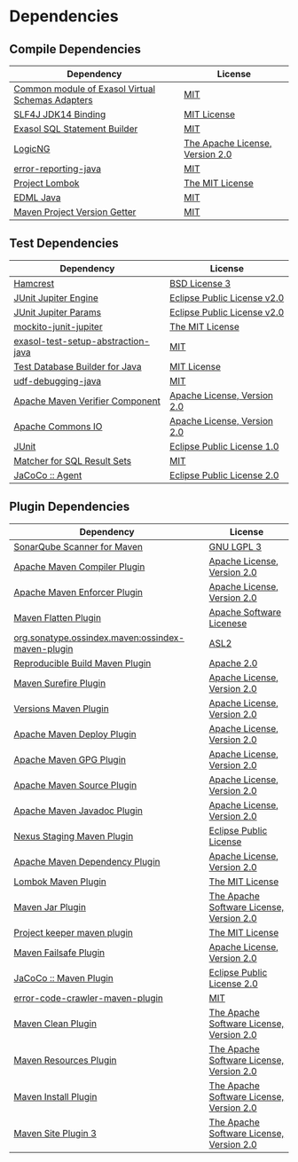 <!-- @formatter:off -->
# Dependencies

## Compile Dependencies

| Dependency                                            | License                              |
| ----------------------------------------------------- | ------------------------------------ |
| [Common module of Exasol Virtual Schemas Adapters][0] | [MIT][1]                             |
| [SLF4J JDK14 Binding][2]                              | [MIT License][3]                     |
| [Exasol SQL Statement Builder][4]                     | [MIT][1]                             |
| [LogicNG][6]                                          | [The Apache License, Version 2.0][7] |
| [error-reporting-java][8]                             | [MIT][1]                             |
| [Project Lombok][10]                                  | [The MIT License][11]                |
| [EDML Java][12]                                       | [MIT][1]                             |
| [Maven Project Version Getter][14]                    | [MIT][1]                             |

## Test Dependencies

| Dependency                               | License                           |
| ---------------------------------------- | --------------------------------- |
| [Hamcrest][16]                           | [BSD License 3][17]               |
| [JUnit Jupiter Engine][18]               | [Eclipse Public License v2.0][19] |
| [JUnit Jupiter Params][18]               | [Eclipse Public License v2.0][19] |
| [mockito-junit-jupiter][22]              | [The MIT License][23]             |
| [exasol-test-setup-abstraction-java][24] | [MIT][1]                          |
| [Test Database Builder for Java][26]     | [MIT License][27]                 |
| [udf-debugging-java][28]                 | [MIT][1]                          |
| [Apache Maven Verifier Component][30]    | [Apache License, Version 2.0][31] |
| [Apache Commons IO][32]                  | [Apache License, Version 2.0][31] |
| [JUnit][34]                              | [Eclipse Public License 1.0][35]  |
| [Matcher for SQL Result Sets][36]        | [MIT][1]                          |
| [JaCoCo :: Agent][38]                    | [Eclipse Public License 2.0][39]  |

## Plugin Dependencies

| Dependency                                              | License                                       |
| ------------------------------------------------------- | --------------------------------------------- |
| [SonarQube Scanner for Maven][40]                       | [GNU LGPL 3][41]                              |
| [Apache Maven Compiler Plugin][42]                      | [Apache License, Version 2.0][31]             |
| [Apache Maven Enforcer Plugin][44]                      | [Apache License, Version 2.0][31]             |
| [Maven Flatten Plugin][46]                              | [Apache Software Licenese][7]                 |
| [org.sonatype.ossindex.maven:ossindex-maven-plugin][48] | [ASL2][7]                                     |
| [Reproducible Build Maven Plugin][50]                   | [Apache 2.0][7]                               |
| [Maven Surefire Plugin][52]                             | [Apache License, Version 2.0][31]             |
| [Versions Maven Plugin][54]                             | [Apache License, Version 2.0][31]             |
| [Apache Maven Deploy Plugin][56]                        | [Apache License, Version 2.0][31]             |
| [Apache Maven GPG Plugin][58]                           | [Apache License, Version 2.0][31]             |
| [Apache Maven Source Plugin][60]                        | [Apache License, Version 2.0][31]             |
| [Apache Maven Javadoc Plugin][62]                       | [Apache License, Version 2.0][31]             |
| [Nexus Staging Maven Plugin][64]                        | [Eclipse Public License][35]                  |
| [Apache Maven Dependency Plugin][66]                    | [Apache License, Version 2.0][31]             |
| [Lombok Maven Plugin][68]                               | [The MIT License][1]                          |
| [Maven Jar Plugin][70]                                  | [The Apache Software License, Version 2.0][7] |
| [Project keeper maven plugin][72]                       | [The MIT License][73]                         |
| [Maven Failsafe Plugin][74]                             | [Apache License, Version 2.0][31]             |
| [JaCoCo :: Maven Plugin][76]                            | [Eclipse Public License 2.0][39]              |
| [error-code-crawler-maven-plugin][78]                   | [MIT][1]                                      |
| [Maven Clean Plugin][80]                                | [The Apache Software License, Version 2.0][7] |
| [Maven Resources Plugin][82]                            | [The Apache Software License, Version 2.0][7] |
| [Maven Install Plugin][84]                              | [The Apache Software License, Version 2.0][7] |
| [Maven Site Plugin 3][86]                               | [The Apache Software License, Version 2.0][7] |

[38]: https://www.eclemma.org/jacoco/index.html
[8]: https://github.com/exasol/error-reporting-java
[7]: http://www.apache.org/licenses/LICENSE-2.0.txt
[10]: https://projectlombok.org
[52]: https://maven.apache.org/surefire/maven-surefire-plugin/
[80]: http://maven.apache.org/plugins/maven-clean-plugin/
[30]: https://maven.apache.org/shared/maven-verifier/
[1]: https://opensource.org/licenses/MIT
[22]: https://github.com/mockito/mockito
[14]: https://github.com/exasol/maven-project-version-getter
[54]: http://www.mojohaus.org/versions-maven-plugin/
[72]: https://github.com/exasol/project-keeper/
[17]: http://opensource.org/licenses/BSD-3-Clause
[42]: https://maven.apache.org/plugins/maven-compiler-plugin/
[27]: https://github.com/exasol/test-db-builder-java/blob/main/LICENSE
[34]: http://junit.org
[39]: https://www.eclipse.org/legal/epl-2.0/
[56]: https://maven.apache.org/plugins/maven-deploy-plugin/
[41]: http://www.gnu.org/licenses/lgpl.txt
[76]: https://www.jacoco.org/jacoco/trunk/doc/maven.html
[23]: https://github.com/mockito/mockito/blob/main/LICENSE
[11]: https://projectlombok.org/LICENSE
[32]: https://commons.apache.org/proper/commons-io/
[36]: https://github.com/exasol/hamcrest-resultset-matcher
[50]: http://zlika.github.io/reproducible-build-maven-plugin
[3]: http://www.opensource.org/licenses/mit-license.php
[40]: http://sonarsource.github.io/sonar-scanner-maven/
[18]: https://junit.org/junit5/
[46]: https://www.mojohaus.org/flatten-maven-plugin/flatten-maven-plugin
[60]: https://maven.apache.org/plugins/maven-source-plugin/
[16]: http://hamcrest.org/JavaHamcrest/
[2]: http://www.slf4j.org
[82]: http://maven.apache.org/plugins/maven-resources-plugin/
[24]: https://github.com/exasol/exasol-test-setup-abstraction-java
[26]: https://github.com/exasol/test-db-builder-java/
[64]: http://www.sonatype.com/public-parent/nexus-maven-plugins/nexus-staging/nexus-staging-maven-plugin/
[74]: https://maven.apache.org/surefire/maven-failsafe-plugin/
[6]: http://www.logicng.org
[4]: https://github.com/exasol/sql-statement-builder
[68]: http://anthonywhitford.com/lombok.maven/lombok-maven-plugin/
[35]: http://www.eclipse.org/legal/epl-v10.html
[66]: https://maven.apache.org/plugins/maven-dependency-plugin/
[73]: https://github.com/exasol/project-keeper/blob/main/LICENSE
[70]: http://maven.apache.org/plugins/maven-jar-plugin/
[31]: https://www.apache.org/licenses/LICENSE-2.0.txt
[12]: https://github.com/exasol/edml-java
[44]: https://maven.apache.org/enforcer/maven-enforcer-plugin/
[19]: https://www.eclipse.org/legal/epl-v20.html
[84]: http://maven.apache.org/plugins/maven-install-plugin/
[48]: https://sonatype.github.io/ossindex-maven/maven-plugin/
[58]: https://maven.apache.org/plugins/maven-gpg-plugin/
[28]: https://github.com/exasol/udf-debugging-java
[86]: http://maven.apache.org/plugins/maven-site-plugin/
[62]: https://maven.apache.org/plugins/maven-javadoc-plugin/
[0]: https://github.com/exasol/virtual-schema-common-java
[78]: https://github.com/exasol/error-code-crawler-maven-plugin

